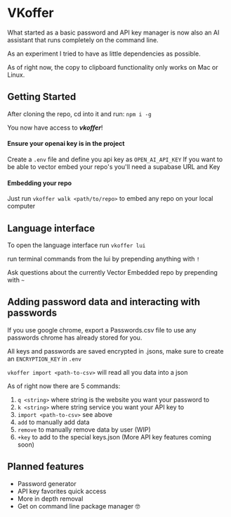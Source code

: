 # VKoffer
What started as a basic password and API key manager is now also an AI assistant that runs completely on the command line.

As an experiment I tried to have as little dependencies as possible.

As of right now, the copy to clipboard functionality only works on Mac or Linux.

## Getting Started
After cloning the repo, cd into it and run:
`npm i -g`

You now have access to ***vkoffer***!

#### Ensure your openai key is in the project
Create a `.env` file and define you api key as `OPEN_AI_API_KEY`
If you want to be able to vector embed your repo's you'll need a supabase URL and Key

#### Embedding your repo
Just run `vkoffer walk <path/to/repo>` to embed any repo on your local computer

## Language interface
To open the language interface run `vkoffer lui`

run terminal commands from the lui by prepending anything with `!`

Ask questions about the currently Vector Embedded repo by prepending with `~`

## Adding password data and interacting with passwords
If you use google chrome, export a Passwords.csv file to use any passwords chrome has already stored for you.

All keys and passwords are saved encrypted in .jsons, make sure to create an `ENCRYPTION_KEY` in `.env`

`vkoffer import <path-to-csv>` will read all you data into a json

As of right now there are 5 commands:
1. `q <string>` where string is the website you want your password to
2. `k <string>` where string service you want your API key to
2. `import <path-to-csv>` see above
3. `add` to manually add data
4. `remove` to manually remove data by user (WIP)
5. `+key` to add to the special keys.json (More API key features coming soon)

 
## Planned features
* Password generator
* API key favorites quick access
* More in depth removal
* Get on command line package manager 🤓
